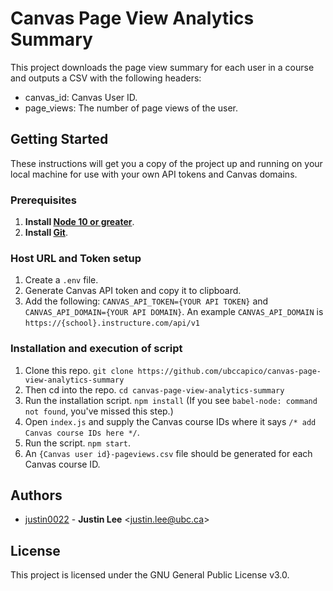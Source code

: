 # Canvas Page View Analytics Summary
This project downloads the page view summary for each user in a course and outputs a CSV with the following headers:
* canvas_id: Canvas User ID.
* page_views: The number of page views of the user.

## Getting Started
These instructions will get you a copy of the project up and running on your local machine for use with your own API tokens and Canvas domains.

### Prerequisites

1. **Install [Node 10 or greater](https://nodejs.org)**.
2. **Install [Git](https://git-scm.com/downloads)**.

### Host URL and Token setup
1. Create a `.env` file.
1. Generate Canvas API token and copy it to clipboard.
1. Add the following: `CANVAS_API_TOKEN={YOUR API TOKEN}` and `CANVAS_API_DOMAIN={YOUR API DOMAIN}`.
An example `CANVAS_API_DOMAIN` is `https://{school}.instructure.com/api/v1`

### Installation and execution of script

1. Clone this repo. `git clone https://github.com/ubccapico/canvas-page-view-analytics-summary`
1. Then cd into the repo. `cd canvas-page-view-analytics-summary`
1. Run the installation script. `npm install` (If you see `babel-node: command not found`, you've missed this step.)
1. Open `index.js` and supply the Canvas course IDs where it says `/* add Canvas course IDs here */`.
1. Run the script. `npm start`.
1. An `{Canvas user id}-pageviews.csv` file should be generated for each Canvas course ID.

## Authors

* [justin0022](https://github.com/justin0022) -
**Justin Lee** &lt;justin.lee@ubc.ca&gt;

## License

This project is licensed under the GNU General Public License v3.0.
